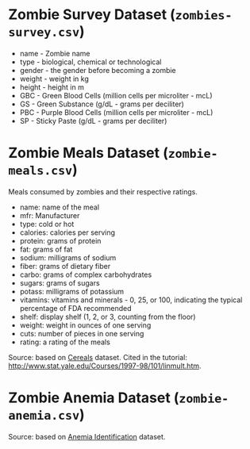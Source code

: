 # Zombie Survey Dataset (`zombies-survey.csv`)
* name - Zombie name
* type - biological, chemical or technological
* gender - the gender before becoming a zombie
* weight - weight in kg
* height - height in m
* GBC - Green Blood Cells (million cells per microliter - mcL)
* GS - Green Substance (g/dL - grams per deciliter)
* PBC - Purple Blood Cells (million cells per microliter - mcL)
* SP - Sticky Paste (g/dL - grams per deciliter)

# Zombie Meals Dataset (`zombie-meals.csv`)

Meals consumed by zombies and their respective ratings.

* name: name of the meal
* mfr: Manufacturer
* type: cold or hot
* calories: calories per serving
* protein: grams of protein
* fat: grams of fat
* sodium: milligrams of sodium
* fiber: grams of dietary fiber
* carbo: grams of complex carbohydrates
* sugars: grams of sugars
* potass: milligrams of potassium
* vitamins: vitamins and minerals - 0, 25, or 100, indicating the typical percentage of FDA recommended
* shelf: display shelf (1, 2, or 3, counting from the floor)
* weight: weight in ounces of one serving
* cuts: number of pieces in one serving
* rating: a rating of the meals

Source: based on [Cereals](https://web.archive.org/web/20000817072218/http://lib.stat.cmu.edu/DASL/Datafiles/Cereals.html) dataset. Cited in the tutorial: http://www.stat.yale.edu/Courses/1997-98/101/linmult.htm.

# Zombie Anemia Dataset (`zombie-anemia.csv`)

Source: based on [Anemia Identification](https://www.kaggle.com/alisabrie/anemia) dataset.
